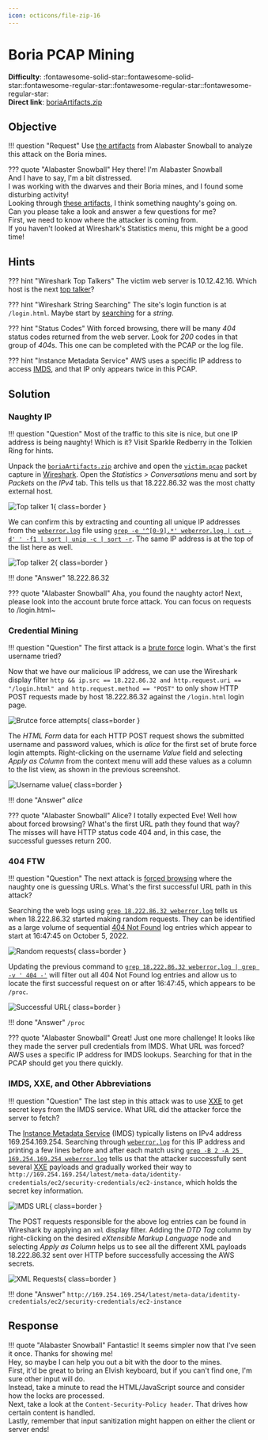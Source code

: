 ```yaml
---
icon: octicons/file-zip-16
---
```


# Boria PCAP Mining

**Difficulty**: :fontawesome-solid-star::fontawesome-solid-star::fontawesome-regular-star::fontawesome-regular-star::fontawesome-regular-star:<br/>
**Direct link**: [boriaArtifacts.zip](https://storage.googleapis.com/hhc22_player_assets/boriaArtifacts.zip)


## Objective

!!! question "Request"
    Use [the artifacts](https://storage.googleapis.com/hhc22_player_assets/boriaArtifacts.zip) from Alabaster Snowball to analyze this attack on the Boria mines.

??? quote "Alabaster Snowball"
    Hey there! I'm Alabaster Snowball<br/>
    And I have to say, I'm a bit distressed.<br/>
    I was working with the dwarves and their Boria mines, and I found some disturbing activity!<br/>
    Looking through [these artifacts](https://storage.googleapis.com/hhc22_player_assets/boriaArtifacts.zip), I think something naughty's going on.<br/>
    Can you please take a look and answer a few questions for me?<br/>
    First, we need to know where the attacker is coming from.<br/>
    If you haven't looked at Wireshark's Statistics menu, this might be a good time!


## Hints

??? hint "Wireshark Top Talkers"
    The victim web server is 10.12.42.16. Which host is the next [top talker](https://protocoholic.com/2018/05/24/wireshark-how-to-identify-top-talkers-in-network/)?

??? hint "Wireshark String Searching"
    The site's login function is at `/login.html`. Maybe start by [searching](https://www.wireshark.org/docs/wsug_html_chunked/ChWorkFindPacketSection.html) for a *string*.

??? hint "Status Codes"
    With forced browsing, there will be many *404* status codes returned from the web server. Look for *200* codes in that group of *404*s. This one can be completed with the PCAP or the log file.

??? hint "Instance Metadata Service"
    AWS uses a specific IP address to access [IMDS](https://www.sans.org/blog/cloud-instance-metadata-services-imds-/), and that IP only appears twice in this PCAP.


## Solution

### Naughty IP

!!! question "Question"
    Most of the traffic to this site is nice, but one IP address is being naughty! Which is it? Visit Sparkle Redberry in the Tolkien Ring for hints.

Unpack the [`boriaArtifacts.zip`](../artifacts/objectives/o8/boriaArtifacts.zip) archive and open the [`victim.pcap`](../artifacts/objectives/o8/boriaArtifacts/victim.pcap) packet capture in [Wireshark](https://www.wireshark.org/). Open the *Statistics > Conversations* menu and sort by *Packets* on the *IPv4* tab. This tells us that 18.222.86.32 was the most chatty external host.

![Top talker 1](../img/objectives/o8/top_talker_1.png){ class=border }

We can confirm this by extracting and counting all unique IP addresses from the [`weberror.log`](../artifacts/objectives/o8/boriaArtifacts/weberror.log) file using [`grep -e '^[0-9].*' weberror.log | cut -d' ' -f1 | sort | uniq -c | sort -r`](https://explainshell.com/explain?cmd=grep+-e+%27%5E%5B0-9%5D.*%27+weberror.log+%7C+cut+-d%27+%27+-f1+%7C+sort+%7C+uniq+-c+%7C+sort+-r). The same IP address is at the top of the list here as well.

![Top talker 2](../img/objectives/o8/top_talker_2.png){ class=border }

!!! done "Answer"
    18.222.86.32

??? quote "Alabaster Snowball"
    Aha, you found the naughty actor! Next, please look into the account brute force attack.
    You can focus on requests to /login.html~


### Credential Mining

!!! question "Question"
    The first attack is a [brute force](https://owasp.org/www-community/attacks/Brute_force_attack) login. What's the first username tried?

Now that we have our malicious IP address, we can use the Wireshark display filter `http && ip.src == 18.222.86.32 and http.request.uri == "/login.html" and http.request.method == "POST"` to only show HTTP POST requests made by host 18.222.86.32 against the `/login.html` login page.

![Brutce force attempts](../img/objectives/o8/brute_force_attempts.png){ class=border }

The *HTML Form* data for each HTTP POST request shows the submitted username and password values, which is *alice* for the first set of brute force login attempts. Right-clicking on the username *Value* field and selecting *Apply as Column* from the context menu will add these values as a column to the list view, as shown in the previous screenshot.

![Username value](../img/objectives/o8/username_value.png){ class=border }

!!! done "Answer"
    *alice*

??? quote "Alabaster Snowball"
    Alice? I totally expected Eve! Well how about forced browsing? What's the first URL path they found that way?<br/>
    The misses will have HTTP status code 404 and, in this case, the successful guesses return 200.


### 404 FTW

!!! question "Question"
    The next attack is [forced browsing](https://owasp.org/www-community/attacks/Forced_browsing) where the naughty one is guessing URLs. What's the first successful URL path in this attack?

Searching the web logs using [`grep 18.222.86.32 weberror.log`](https://explainshell.com/explain?cmd=grep+18.222.86.32+weberror.log) tells us when 18.222.86.32 started making random requests. They can be identified as a large volume of sequential [404 Not Found](https://developer.mozilla.org/en-US/docs/Web/HTTP/Status) log entries which appear to start at 16:47:45 on October 5, 2022.

![Random requests](../img/objectives/o8/random_requests.png){ class=border }

Updating the previous command to [`grep 18.222.86.32 weberror.log | grep -v ' 404 -'`](https://explainshell.com/explain?cmd=grep+18.222.86.32+weberror.log+%7C+grep+-v+%27+404+-%27) will filter out all 404 Not Found log entries and allow us to locate the first successful request on or after 16:47:45, which appears to be `/proc`.

![Successful URL](../img/objectives/o8/successful_url.png){ class=border }

!!! done "Answer"
    `/proc`

??? quote "Alabaster Snowball"
    Great! Just one more challenge! It looks like they made the server pull credentials from IMDS. What URL was forced?<br/>
    AWS uses a specific IP address for IMDS lookups. Searching for that in the PCAP should get you there quickly.


### IMDS, XXE, and Other Abbreviations

!!! question "Question"
    The last step in this attack was to use [XXE](https://owasp.org/www-community/vulnerabilities/XML_External_Entity_(XXE)_Processing) to get secret keys from the IMDS service. What URL did the attacker force the server to fetch?

The [Instance Metadata Service](https://www.sans.org/blog/cloud-instance-metadata-services-imds-/) (IMDS) typically listens on IPv4 address 169.254.169.254. Searching through [`weberror.log`](../artifacts/objectives/o8/boriaArtifacts/weberror.log) for this IP address and printing a few lines before and after each match using [`grep -B 2 -A 25 169.254.169.254 weberror.log`](https://explainshell.com/explain?cmd=grep+-B+2+-A+25+169.254.169.254+weberror.log) tells us that the attacker successfully sent several [XXE](https://owasp.org/www-community/vulnerabilities/XML_External_Entity_(XXE)_Processing) payloads and gradually worked their way to `http://169.254.169.254/latest/meta-data/identity-credentials/ec2/security-credentials/ec2-instance`, which holds the secret key information.

![IMDS URL](../img/objectives/o8/imds_url.png){ class=border }

The POST requests responsible for the above log entries can be found in Wireshark by applying an `xml` display filter. Adding the *DTD Tag* column by right-clicking on the desired *eXtensible Markup Language* node and selecting *Apply as Column* helps us to see all the different XML payloads 18.222.86.32 sent over HTTP before successfully accessing the AWS secrets.

![XML Requests](../img/objectives/o8/xml_requests.png){ class=border }

!!! done "Answer"
    `http://169.254.169.254/latest/meta-data/identity-credentials/ec2/security-credentials/ec2-instance`


## Response

!!! quote "Alabaster Snowball"
    Fantastic! It seems simpler now that I've seen it once. Thanks for showing me!<br/>
    Hey, so maybe I can help you out a bit with the door to the mines.<br/>
    First, it'd be great to bring an Elvish keyboard, but if you can't find one, I'm sure other input will do.<br/>
    Instead, take a minute to read the HTML/JavaScript source and consider how the locks are processed.<br/>
    Next, take a look at the `Content-Security-Policy header`. That drives how certain content is handled.<br/>
    Lastly, remember that input sanitization might happen on either the client or server ends!
